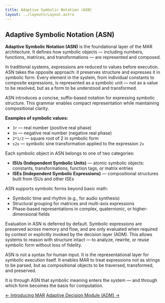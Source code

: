 ```yaml
---
title: Adaptive Symbolic Notation (ASN)
layout: ../layouts/Layout.astro
---
```



## Adaptive Symbolic Notation (ASN)

**Adaptive Symbolic Notation (ASN)** is the foundational layer of the MAR architecture. It defines how symbolic objects — including numbers, functions, matrices, and transformations — are represented and composed.

In traditional systems, expressions are reduced to values before execution. ASN takes the opposite approach: it preserves structure and expresses it in symbolic form. Every element in the system, from individual constants to composite expressions, is represented as a symbolic unit — not as a value to be resolved, but as a form to be understood and transformed.

ASN introduces a concise, suffix-based notation for expressing symbolic structure. This grammar enables compact representation while maintaining compositional clarity.

**Examples of symbolic values:**

- `3r` — real number (positive real phase)  
- `3n` — negative real number (negative real phase)  
- `2*1/2` — square root of 2 in symbolic form  
- `s2x` — symbolic sine transformation applied to the expression `2x`

Each symbolic object in ASN belongs to one of two categories:

- **ISUs (Independent Symbolic Units)** — atomic symbolic objects: constants, transformations, function tags, or matrix entries  
- **ISEs (Independent Symbolic Expressions)** — compositional structures built from ISUs and other ISEs

ASN supports symbolic forms beyond basic math:

- Symbolic time and rhythm (e.g., for audio synthesis)  
- Structural grouping for matrices and multi-axis expressions  
- Phase-based representations in complex, quaternionic, or higher-dimensional fields

Evaluation in ASN is deferred by default. Symbolic expressions are preserved across memory and flow, and are only evaluated when required by context or explicitly invoked by the decision layer (ADM). This allows systems to reason with structure intact — to analyze, rewrite, or reuse symbolic form without loss of fidelity.

ASN is not a syntax for human input. It is the representational layer for symbolic execution itself. It enables MAR to treat expressions not as strings to be parsed, but as compositional objects to be traversed, transformed, and preserved.

It is through ASN that symbolic meaning enters the system — and through which form becomes the basis for computation.



<div class="hidden sm:flex justify-between mt-12">
  <a href="/introducing-mar" class="link-nav-soft">← Introducing MAR</a>
  <a href="/adm" class="link-nav-soft">Adaptive Decision Module (ADM) →</a>
</div>
